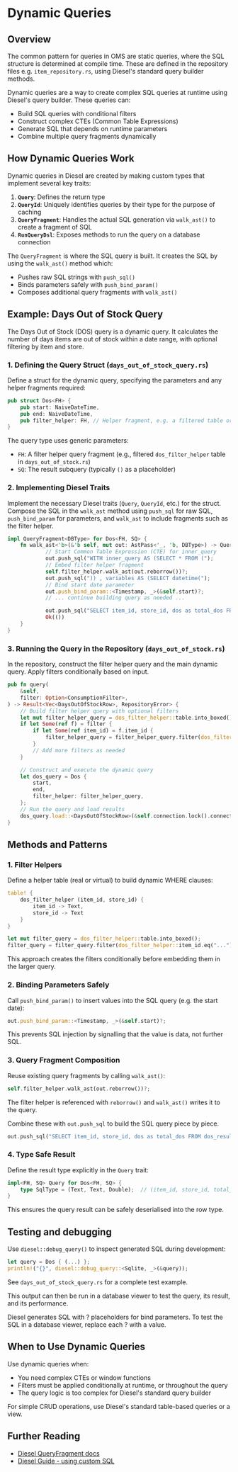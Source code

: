 # Dynamic Queries

## Overview

The common pattern for queries in OMS are static queries, where the SQL structure is determined at compile time. These are defined in the repository files e.g. `item_repository.rs`, using Diesel's standard query builder methods.

Dynamic queries are a way to create complex SQL queries at runtime using Diesel's query builder. These queries can:

- Build SQL queries with conditional filters
- Construct complex CTEs (Common Table Expressions)
- Generate SQL that depends on runtime parameters
- Combine multiple query fragments dynamically

## How Dynamic Queries Work

Dynamic queries in Diesel are created by making custom types that implement several key traits:

1. **`Query`**: Defines the return type
2. **`QueryId`**: Uniquely identifies queries by their type for the purpose of caching
3. **`QueryFragment`**: Handles the actual SQL generation via `walk_ast()` to create a fragment of SQL
4. **`RunQueryDsl`**: Exposes methods to run the query on a database connection

The `QueryFragment` is where the SQL query is built. It creates the SQL by using the `walk_ast()` method which:

- Pushes raw SQL strings with `push_sql()`
- Binds parameters safely with `push_bind_param()`
- Composes additional query fragments with `walk_ast()`

## Example: Days Out of Stock Query

The Days Out of Stock (DOS) query is a dynamic query. It calculates the number of days items are out of stock within a date range, with optional filtering by item and store.

### 1. Defining the Query Struct (`days_out_of_stock_query.rs`)

Define a struct for the dynamic query, specifying the parameters and any helper fragments required:

```rust
pub struct Dos<FH> {
    pub start: NaiveDateTime,
    pub end: NaiveDateTime,
    pub filter_helper: FH, // Helper fragment, e.g. a filtered table or subquery
}
```

The query type uses generic parameters:

- `FH`: A filter helper query fragment (e.g., filtered `dos_filter_helper` table in `days_out_of_stock.rs`)
- `SQ`: The result subquery (typically `()` as a placeholder)

### 2. Implementing Diesel Traits

Implement the necessary Diesel traits (`Query`, `QueryId`, etc.) for the struct. Compose the SQL in the `walk_ast` method using `push_sql` for raw SQL, `push_bind_param` for parameters, and `walk_ast` to include fragments such as the filter helper.

```rust
impl QueryFragment<DBType> for Dos<FH, SQ> {
    fn walk_ast<'b>(&'b self, mut out: AstPass<'_, 'b, DBType>) -> QueryResult<()> {
            // Start Common Table Expression (CTE) for inner_query
            out.push_sql("WITH inner_query AS (SELECT * FROM (");
            // Embed filter helper fragment
            self.filter_helper.walk_ast(out.reborrow())?;
            out.push_sql(")) , variables AS (SELECT datetime(");
            // Bind start date parameter
            out.push_bind_param::<Timestamp, _>(&self.start)?;
            // ... continue building query as needed ...

            out.push_sql("SELECT item_id, store_id, dos as total_dos FROM dos_result");
            Ok(())
    }
}
```

### 3. Running the Query in the Repository (`days_out_of_stock.rs`)

In the repository, construct the filter helper query and the main dynamic query. Apply filters conditionally based on input.

```rust
pub fn query(
    &self,
    filter: Option<ConsumptionFilter>,
) -> Result<Vec<DaysOutOfStockRow>, RepositoryError> {
    // Build filter helper query with optional filters
    let mut filter_helper_query = dos_filter_helper::table.into_boxed();
    if let Some(ref f) = filter {
        if let Some(ref item_id) = f.item_id {
            filter_helper_query = filter_helper_query.filter(dos_filter_helper::item_id.eq(item_id));
        }
        // Add more filters as needed
    }

    // Construct and execute the dynamic query
    let dos_query = Dos {
        start,
        end,
        filter_helper: filter_helper_query,
    };
    // Run the query and load results
    dos_query.load::<DaysOutOfStockRow>(&self.connection.lock().connection())
}
```

## Methods and Patterns

### 1. Filter Helpers

Define a helper table (real or virtual) to build dynamic WHERE clauses:

```rust
table! {
    dos_filter_helper (item_id, store_id) {
        item_id -> Text,
        store_id -> Text
    }
}

let mut filter_query = dos_filter_helper::table.into_boxed();
filter_query = filter_query.filter(dos_filter_helper::item_id.eq("..."));
```

This approach creates the filters conditionally before embedding them in the larger query.

### 2. Binding Parameters Safely

Call `push_bind_param()` to insert values into the SQL query (e.g. the start date):

```rust
out.push_bind_param::<Timestamp, _>(&self.start)?;
```

This prevents SQL injection by signalling that the value is data, not further SQL.

### 3. Query Fragment Composition

Reuse existing query fragments by calling `walk_ast()`:

```rust
self.filter_helper.walk_ast(out.reborrow())?;
```

The filter helper is referenced with `reborrow()` and `walk_ast()` writes it to the query.

Combine these with `out.push_sql` to build the SQL query piece by piece.

```rust
out.push_sql("SELECT item_id, store_id, dos as total_dos FROM dos_result");
```

### 4. Type Safe Result

Define the result type explicitly in the `Query` trait:

```rust
impl<FH, SQ> Query for Dos<FH, SQ> {
    type SqlType = (Text, Text, Double);  // (item_id, store_id, total_dos)
}
```

This ensures the query result can be safely deserialised into the row type.

## Testing and debugging

Use `diesel::debug_query()` to inspect generated SQL during development:

```rust
let query = Dos { (...) };
println!("{}", diesel::debug_query::<Sqlite, _>(&query));

```

See `days_out_of_stock_query.rs` for a complete test example.

This output can then be run in a database viewer to test the query, its result, and its performance.

<Note> Diesel generates SQL with ? placeholders for bind parameters. To test the SQL in a database viewer, replace each ? with a value.

## When to Use Dynamic Queries

Use dynamic queries when:

- You need complex CTEs or window functions
- Filters must be applied conditionally at runtime, or throughout the query
- The query logic is too complex for Diesel's standard query builder

For simple CRUD operations, use Diesel's standard table-based queries or a view.

## Further Reading

- [Diesel QueryFragment docs](https://docs.rs/diesel/latest/diesel/query_builder/trait.QueryFragment.html)
- [Diesel Guide - using custom SQL](https://diesel.rs/guides/extending-diesel.html#using-custom-sql-and-how-to-extend-the-query-dsl)
